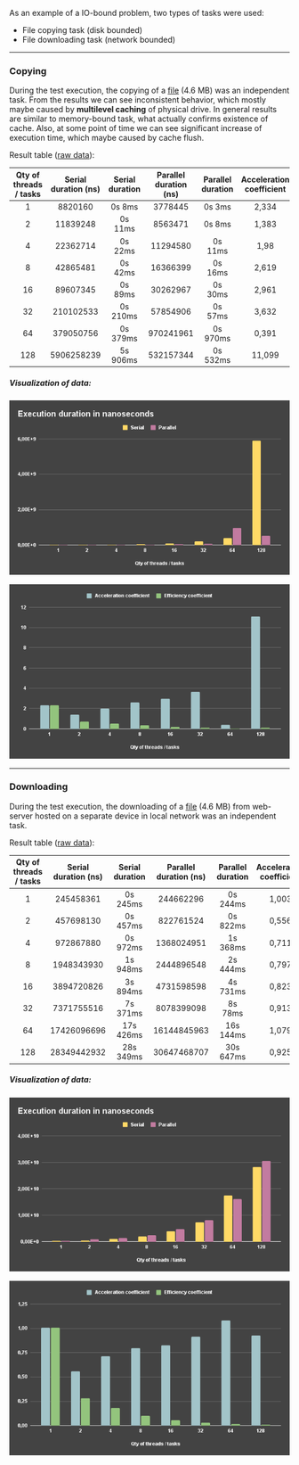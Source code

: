 As an example of a IO-bound problem, two types of tasks were used:
- File copying task (disk bounded)
- File downloading task (network bounded)
---
### Copying
During the test execution, the copying of a [file](../../../input/E.coli) (4.6 MB) was an independent task.
From the results we can see inconsistent behavior, which mostly maybe caused by **multilevel caching** of physical drive.
In general results are similar to memory-bound task, what actually confirms existence of cache. Also, at some point of time
we can see significant increase of execution time, which maybe caused by cache flush.

Result table ([raw data](./disk/results.csv)):

| Qty of threads / tasks | Serial duration (ns) | Serial duration      | Parallel duration (ns) | Parallel duration      | Acceleration coefficient | Efficiency coefficient |
| :--------------------: | :------------------: | :------------------: | :--------------------: | :--------------------: | :----------------------: | :-------------------:  |
| 1                      | 8820160              | 0s 8ms               | 3778445                | 0s 3ms                 | 2,334                    | 2,334                  |
| 2                      | 11839248             | 0s 11ms              | 8563471                | 0s 8ms                 | 1,383                    | 0,691                  |
| 4                      | 22362714             | 0s 22ms              | 11294580               | 0s 11ms                | 1,98                     | 0,495                  |
| 8                      | 42865481             | 0s 42ms              | 16366399               | 0s 16ms                | 2,619                    | 0,327                  |
| 16                     | 89607345             | 0s 89ms              | 30262967               | 0s 30ms                | 2,961                    | 0,185                  |
| 32                     | 210102533            | 0s 210ms             | 57854906               | 0s 57ms                | 3,632                    | 0,113                  |
| 64                     | 379050756            | 0s 379ms             | 970241961              | 0s 970ms               | 0,391                    | 0,006                  |
| 128                    | 5906258239           | 5s 906ms             | 532157344              | 0s 532ms               | 11,099                   | 0,087                  |

##### Visualization of data:

![Execution duration](./disk/charts/executionDuration.png)

![Coefficients](./disk/charts/coefficients.png)

---

### Downloading
During the test execution, the downloading of a [file](../../../input/E.coli) (4.6 MB) from web-server hosted on
a separate device in local network was an independent task.

Result table ([raw data](./network/results.csv)):

| Qty of threads / tasks | Serial duration (ns) | Serial duration      | Parallel duration (ns) | Parallel duration      | Acceleration coefficient | Efficiency coefficient |
| :--------------------: | :------------------: | :------------------: | :--------------------: | :--------------------: | :----------------------: | :-------------------:  |
| 1                      | 245458361            | 0s 245ms             | 244662296              | 0s 244ms               | 1,003                    | 1,003                  |
| 2                      | 457698130            | 0s 457ms             | 822761524              | 0s 822ms               | 0,556                    | 0,278                  |
| 4                      | 972867880            | 0s 972ms             | 1368024951             | 1s 368ms               | 0,711                    | 0,178                  |
| 8                      | 1948343930           | 1s 948ms             | 2444896548             | 2s 444ms               | 0,797                    | 0,1                    |
| 16                     | 3894720826           | 3s 894ms             | 4731598598             | 4s 731ms               | 0,823                    | 0,051                  |
| 32                     | 7371755516           | 7s 371ms             | 8078399098             | 8s 78ms                | 0,913                    | 0,029                  |
| 64                     | 17426096696          | 17s 426ms            | 16144845963            | 16s 144ms              | 1,079                    | 0,017                  |
| 128                    | 28349442932          | 28s 349ms            | 30647468707            | 30s 647ms              | 0,925                    | 0,007                  |

##### Visualization of data:

![Execution duration](./network/charts/executionDuration.png)

![Coefficients](./network/charts/coefficients.png)